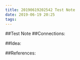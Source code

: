 ```yaml
---
title: 20190619202542 Test Note
date: 2019-06-19 20:25
tags: 
---
```

##Test Note
##Connections:

##Idea:

##References:
